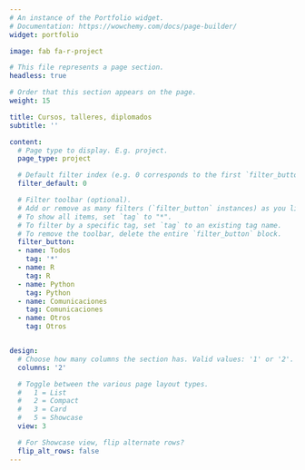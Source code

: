 ```yaml
---
# An instance of the Portfolio widget.
# Documentation: https://wowchemy.com/docs/page-builder/
widget: portfolio

image: fab fa-r-project

# This file represents a page section.
headless: true

# Order that this section appears on the page.
weight: 15

title: Cursos, talleres, diplomados
subtitle: ''

content:
  # Page type to display. E.g. project.
  page_type: project

  # Default filter index (e.g. 0 corresponds to the first `filter_button` instance below).
  filter_default: 0

  # Filter toolbar (optional).
  # Add or remove as many filters (`filter_button` instances) as you like.
  # To show all items, set `tag` to "*".
  # To filter by a specific tag, set `tag` to an existing tag name.
  # To remove the toolbar, delete the entire `filter_button` block.
  filter_button:
  - name: Todos
    tag: '*'
  - name: R
    tag: R
  - name: Python
    tag: Python
  - name: Comunicaciones
    tag: Comunicaciones
  - name: Otros
    tag: Otros


design:
  # Choose how many columns the section has. Valid values: '1' or '2'.
  columns: '2'

  # Toggle between the various page layout types.
  #   1 = List
  #   2 = Compact
  #   3 = Card
  #   5 = Showcase
  view: 3

  # For Showcase view, flip alternate rows?
  flip_alt_rows: false
---
```

